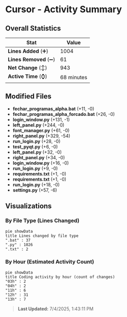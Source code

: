 # Cursor - Activity Summary 

## Overall Statistics

| Stat                   | Value                                                             |
| ---------------------- | ----------------------------------------------------------------- |
| **Lines Added** (➕)   | 1004                                          |
| **Lines Removed** (➖) | 61                                        |
| **Net Change** (↕)    | 943                |
| **Active Time** (⌚)   | 68 minutes |


## Modified Files
- **fechar_programas_alpha.bat** (+11, -0)
- **fechar_programas_alpha_forcado.bat** (+26, -0)
- **login_window.py** (+131, -1)
- **left_panel.py** (+244, -0)
- **font_manager.py** (+61, -0)
- **right_panel.py** (+329, -54)
- **run_login.py** (+28, -0)
- **test_pyqt.py** (+6, -0)
- **left_panel.py** (+32, -0)
- **right_panel.py** (+34, -0)
- **login_window.py** (+16, -0)
- **run_login.py** (+9, -0)
- **requirements.txt** (+1, -0)
- **requirements.txt** (+1, -0)
- **run_login.py** (+18, -0)
- **settings.py** (+57, -6)

## Visualizations

### By File Type (Lines Changed)

```mermaid
pie showData
title Lines changed by file type
".bat" : 37
".py" : 1026
".txt" : 2
```

### By Hour (Estimated Activity Count)

```mermaid
pie showData
title Coding activity by hour (count of changes)
"03h" : 2
"04h" : 2
"11h" : 6
"12h" : 31
"13h" : 7
```


> **Last Updated:** 7/4/2025, 1:43:11 PM